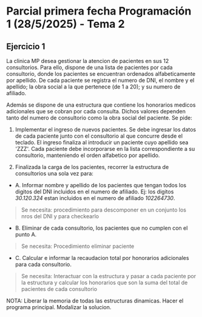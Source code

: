 # Parcial primera fecha Programación 1 (28/5/2025) - Tema 2

## Ejercicio 1

La clinica MP desea gestionar  la atencion de pacientes en sus 12 consultorios. Para ello, dispone de una lista de pacientes por cada consultorio, donde los pacientes se encuentran ordenados alfabeticamente por apellido. De cada paciente se registra el numero de DNI, el nombre y el apellido; la obra social a la que pertenece (de 1 a 20); y su numero de afiliado.

Además se dispone de una estructura que contiene los honorarios medicos adicionales que se cobran por cada consulta. Dichos valores dependen tanto del numero de consultorio como la obra social del paciente. Se pide:

1. Implementar el ingreso de nuevos pacientes. Se debe ingresar los datos de cada paciente junto con el consultorio al que concurre desde el teclado. El ingreso finaliza al introducir un paciente cuyo apellido sea 'ZZZ'. Cada paciente debe incorporarse en la lista correspondiente a su consultorio, manteniendo el orden alfabetico por apellido.

2. Finalizada la carga de los pacientes, recorrer la estructura de consultorios una sola vez para:

- A. Informar nombre y apellido de los pacientes que tengan todos los digitos del DNI incluidos en el numero de afiliado. Ej: los digitos _30.120.324_ estan incluidos en el numero de afiliado _102264730_.

> Se necesita: procedimiento para descomponer en un conjunto los nros del DNI y para checkearlo

- B. Eliminar de cada consultorio, los pacientes que no cumplen con el punto A.

> Se necesita: Procedimiento eliminar paciente

- C. Calcular e informar la recaudacion total por honorarios adicionales para cada consultorio.

> Se necesita: Interactuar con la estructura y pasar a cada paciente por la estructura y calcular los honorarios que son la suma del total de pacientes de cada consultorio

NOTA: Liberar la memoria de todas las estructuras dinamicas. Hacer el programa principal. Modalizar la solucion.